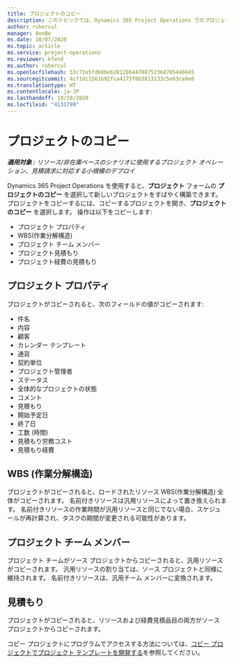 ```yaml
---
title: プロジェクトのコピー
description: このトピックでは、Dynamics 365 Project Operations でのプロジェクトのコピーについて説明します。
author: ruhercul
manager: AnnBe
ms.date: 10/07/2020
ms.topic: article
ms.service: project-operations
ms.reviewer: kfend
ms.author: ruhercul
ms.openlocfilehash: 53c72e5fd680eb28128644788752368705440445
ms.sourcegitcommit: 4cf1dc1561b92fca4175f0b3813133c5e63ce8e6
ms.translationtype: HT
ms.contentlocale: ja-JP
ms.lasthandoff: 10/28/2020
ms.locfileid: "4131799"
---
```

# <a name="copy-a-project"></a>プロジェクトのコピー

_**適用対象 :** リソース/非在庫ベースのシナリオに使用するプロジェクト オペレーション、見積請求に対応する小規模のデプロイ_

Dynamics 365 Project Operations を使用すると、**プロジェクト** フォームの **プロジェクトのコピー** を選択して新しいプロジェクトをすばやく構築できます。 プロジェクトをコピーするには、コピーするプロジェクトを開き、**プロジェクトのコピー** を選択します。 操作は以下をコピーします:

- プロジェクト プロパティ
- WBS(作業分解構造)
- プロジェクト チーム メンバー
- プロジェクト見積もり
- プロジェクト経費の見積もり

## <a name="project-properties"></a>プロジェクト プロパティ

プロジェクトがコピーされると、次のフィールドの値がコピーされます:

- 件名
- 内容
- 顧客
- カレンダー テンプレート
- 通貨
- 契約単位
- プロジェクト管理者
- ステータス
- 全体的なプロジェクトの状態
- コメント
- 見積もり
- 開始予定日
- 終了日
- 工数 (時間)
- 見積もり労務コスト
- 見積もり経費

## <a name="work-breakdown-structure"></a>WBS (作業分解構造)

プロジェクトがコピーされると、ロードされたリソース WBS(作業分解構造) 全体がコピーされます。 名前付きリソースは汎用リソースによって置き換えられます。 名前付きリソースの作業時間が汎用リソースと同じでない場合、スケジュールが再計算され、タスクの期間が変更される可能性があります。

## <a name="project-team-members"></a>プロジェクト チーム メンバー

プロジェクト チームがソース プロジェクトからコピーされると、汎用リソースがコピーされます。 汎用リソースの割り当ては、ソース プロジェクトと同様に維持されます。 名前付きリソースは、汎用チーム メンバーに変換されます。

## <a name="estimates"></a>見積もり

プロジェクトがコピーされると、リソースおよび経費見積品目の両方がソース プロジェクトからコピーされます。 

コピー プロジェクトにプログラムでアクセスする方法については、[コピー プロジェクトでプロジェクト テンプレートを開発する](dev-copy-project.md)を参照してください。
